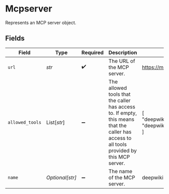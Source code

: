 # Mcpserver

Represents an MCP server object.


## Fields

| Field                                                                                                                                      | Type                                                                                                                                       | Required                                                                                                                                   | Description                                                                                                                                | Example                                                                                                                                    |
| ------------------------------------------------------------------------------------------------------------------------------------------ | ------------------------------------------------------------------------------------------------------------------------------------------ | ------------------------------------------------------------------------------------------------------------------------------------------ | ------------------------------------------------------------------------------------------------------------------------------------------ | ------------------------------------------------------------------------------------------------------------------------------------------ |
| `url`                                                                                                                                      | *str*                                                                                                                                      | :heavy_check_mark:                                                                                                                         | The URL of the MCP server.                                                                                                                 | https://mcp.deepwiki.com/mcp                                                                                                               |
| `allowed_tools`                                                                                                                            | List[*str*]                                                                                                                                | :heavy_minus_sign:                                                                                                                         | The allowed tools that the caller has access to. If empty, this means that the<br/>caller has access to all tools provided by this MCP server. | [<br/>"deepwiki_search",<br/>"deepwiki_fetch"<br/>]                                                                                        |
| `name`                                                                                                                                     | *Optional[str]*                                                                                                                            | :heavy_minus_sign:                                                                                                                         | The name of the MCP server.                                                                                                                | deepwiki                                                                                                                                   |